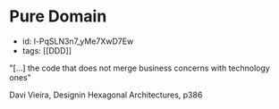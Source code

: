 # Pure Domain
* id: l-PqSLN3n7_yMe7XwD7Ew
* tags: [[DDD]]

"[...] the code that does not merge business concerns with technology ones"

Davi Vieira, Designin Hexagonal Architectures, p386
